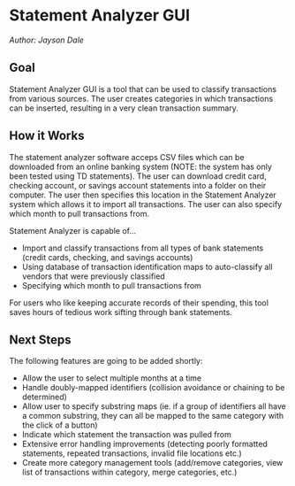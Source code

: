 # Statement Analyzer GUI
*Author: Jayson Dale*
## Goal
Statement Analyzer GUI is a tool that can be used to classify transactions from various sources. The user creates categories in which transactions can be inserted, resulting in a very clean transaction summary.

## How it Works
The statement analyzer software acceps CSV files which can be downloaded from an online banking system (NOTE: the system has only been tested using TD statements). The user can download credit card, checking account, or savings account statements into a folder on their computer. The user then specifies this location in the Statement Analyzer system which allows it to import all transactions. The user can also specify which month to pull transactions from.

Statement Analyzer is capable of...
- Import and classify transactions from all types of bank statements (credit cards, checking, and savings accounts)
- Using database of transaction identification maps to auto-classify all vendors that were previously classified
- Specifying which month to pull transactions from

For users who like keeping accurate records of their spending, this tool saves hours of tedious work sifting through bank statements.

## Next Steps
The following features are going to be added shortly:
- Allow the user to select multiple months at a time
- Handle doubly-mapped identifiers (collision avoidance or chaining to be determined)
- Allow user to specify substring maps (ie. if a group of identifiers all have a common substring, they can all be mapped to the same category with the click of a button)
- Indicate which statement the transaction was pulled from
- Extensive error handling improvements (detecting poorly formatted statements, repeated transactions, invalid file locations etc.)
- Create more category management tools (add/remove categories, view list of transactions within category, merge categories, etc.)
